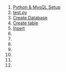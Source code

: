 
1. [Python & MysQL Setup](https://github.com/Farhan0140/Python/blob/main/Python%20%26%20MysQL/Python%20MySQL%20Setup.txt)
1. [test.py](https://github.com/Farhan0140/Python/blob/main/Python%20%26%20MysQL/test.py)
1. [Create Database](https://github.com/Farhan0140/Python/blob/main/Python%20%26%20MysQL/create_database.py)
1. [Create table](https://github.com/Farhan0140/Python/blob/main/Python%20%26%20MysQL/create_table.py)
1. [Insert](https://github.com/Farhan0140/Python/blob/main/Python%20%26%20MysQL/Insert.py)
1. []()
1. []()
1. []()
1. []()
1. []()
1. []()
1. []()


